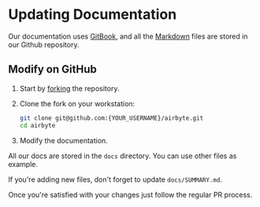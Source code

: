 # Updating Documentation

Our documentation uses [GitBook](https://gitbook.com), and all the [Markdown](https://guides.github.com/features/mastering-markdown/) files are stored in our Github repository.

## Modify on GitHub

1. Start by [forking](https://docs.github.com/en/github/getting-started-with-github/fork-a-repo) the repository.
2. Clone the fork on your workstation:

   ```bash
   git clone git@github.com:{YOUR_USERNAME}/airbyte.git
   cd airbyte
   ```

3. Modify the documentation.

All our docs are stored in the `docs` directory. You can use other files as example.

If you're adding new files, don't forget to update `docs/SUMMARY.md`.

Once you're satisfied with your changes just follow the regular PR process.
